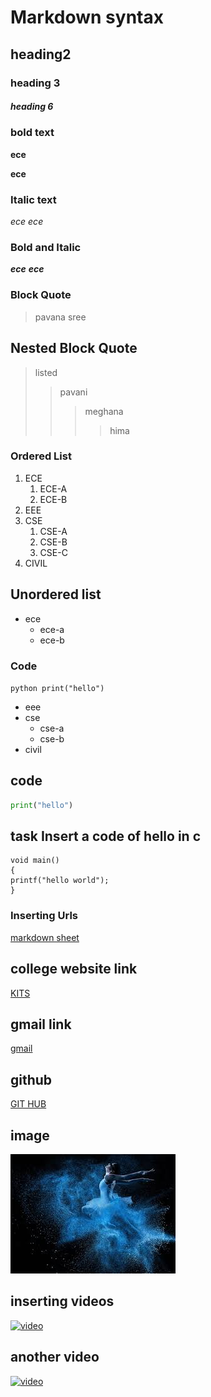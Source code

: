 # Markdown syntax
## heading2
### heading 3
##### heading 6
### bold text
**ece**

__ece__
### Italic text
*ece*
_ece_
### Bold and Italic
**_ece_**
__*ece*__
### Block Quote
> pavana sree
## Nested Block Quote
> listed
>> pavani
>>> meghana
>>>> hima
### Ordered List
1. ECE
    1. ECE-A
    2. ECE-B
2. EEE
3. CSE
    1. CSE-A
    2. CSE-B
    3. CSE-C
4. CIVIL
## Unordered list
- ece
    - ece-a
    - ece-b
### Code
`
python
print("hello")
`

- eee
- cse
    + cse-a
    + cse-b
- civil
## code
```python
print("hello")
```
## task Insert a code of hello in c
```
void main()
{
printf("hello world");
}
```
### Inserting Urls
[markdown sheet](https://www.markdownguide.org/cheat-sheet/)
## college website link
[KITS](https://www.google.com/search?gs_ssp=eJzj4tVP1zc0TDYoKirJNkw3YLRSNagwTkoyNTY0NkxMNDZMtTAytzKosDQzTrRMsUw0MbBISrZMNvbizc4sKVbITSzKTiwoLQIAoj0UZg&q=kits+markapur&rlz=1C1CHBD_enIN867IN867&oq=kits+ma&aqs=chrome.1.0i355j46i175i199j0l2j69i57j69i60j69i61l2.15638j0j7&sourceid=chrome&ie=UTF-8)
## gmail link
[gmail](https://www.google.com/search?q=gmail+url&rlz=1C1CHBD_enIN867IN867&oq=gmail&aqs=chrome.1.69i59l4j0i433j69i61j69i60j69i65.4991j0j7&sourceid=chrome&ie=UTF-8)
## github
[GIT HUB](https://github.com/Pavani-15/markdownsyntax/edit/main/README.md)
## image
![blue](https://github.com/Pavani-15/markdownsyntax/blob/master/img1.jpg)
## inserting videos
[![video](https://img.youtube.com/vi/doI-Pm5bOl0/0.jpg)](https://www.youtube.com/watch?v=doI-Pm5bOl0)
## another video
[![video](https://img.youtube.com/vi/-5q5mZbe3V8/0.jpg)](https://www.youtube.com/watch?v=-5q5mZbe3V8)
